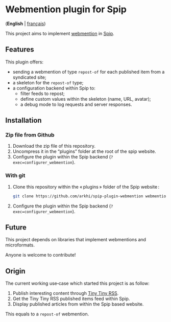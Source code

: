 # Webmention plugin for Spip

(**English** | [français](README.md))

This project aims to implement [webmention](https://www.w3.org/TR/webmention/) in [Spip](https://spip.net/).

## Features

This plugin offers:

- sending a webmention of type `repost-of` for each published item from a syndicated site;
- a skeleton for the `repost-of` type;
- a configuration backend within Spip to:
    - filter feeds to repost;
    - define custom values within the skeleton (name, URL, avatar);
    - a debug mode to log requests and server responses.

## Installation

### Zip file from Github

1. Download the zip file of this repository.
1. Uncompress it in the “plugins” folder at the root of the spip website.
1. Configure the plugin within the Spip backend (`?exec=configurer_webmention`).

### With git

1. Clone this repository within the « plugins » folder of the Spip website :
    ```sh
    git clone https://github.com/arkhi/spip-plugin-webmention webmention
    ```
1. Configure the plugin within the Spip backend (`?exec=configurer_webmention`).

## Future

This project depends on libraries that implement webmentions and microformats.

Anyone is welcome to contribute!

## Origin

The current working use‑case which started this project is as follow:

1. Publish interesting content through [Tiny Tiny RSS](https://tt-rss.org/).
1. Get the Tiny Tiny RSS published items feed within Spip.
1. Display published articles from within the Spip based website.

This equals to a `repost-of` webmention.
